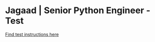 
# Jagaad | Senior Python Engineer - Test

[Find test instructions here](Jagaad%20_%20Senior%20Python%20Engineer%20-%20Test.pdf)

